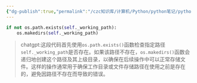 ```yaml
---
{"dg-publish":true,"permalink":"/czc知识库/计算机/Python/python笔记/python：检查路径是否存在，不存在就递归创建此路径/","dgPassFrontmatter":true,"created":"2024-12-07T08:39:46.964+08:00","updated":"2024-12-08T12:19:23.722+08:00"}
---
```




```python
if not os.path.exists(self._working_path):  
	os.makedirs(self._working_path)
```
>chatgpt:这段代码首先使用`os.path.exists()`函数检查指定路径`self._working_path`是否存在。如果该路径不存在，`os.makedirs()`函数会递归地创建这个路径及其上级目录，以确保在后续操作中可以正常存储文件。这样的操作通常用于确保工作目录或文件存储路径在使用之前是存在的，避免因路径不存在而导致的错误。
